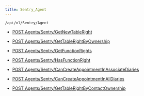 ```yaml
---
title: Sentry_Agent
---
```


```http
/api/v1/Sentry/Agent
```

* [POST Agents/Sentry/GetNewTableRight](v1SentryAgent_GetNewTableRight.md)

* [POST Agents/Sentry/GetTableRightByOwnership](v1SentryAgent_GetTableRightByOwnership.md)

* [POST Agents/Sentry/GetFunctionRights](v1SentryAgent_GetFunctionRights.md)

* [POST Agents/Sentry/HasFunctionRight](v1SentryAgent_HasFunctionRight.md)

* [POST Agents/Sentry/CanCreateAppointmentInAssociateDiaries](v1SentryAgent_CanCreateAppointmentInAssociateDiaries.md)

* [POST Agents/Sentry/CanCreateAppointmentInAllDiaries](v1SentryAgent_CanCreateAppointmentInAllDiaries.md)

* [POST Agents/Sentry/GetTableRightByContactOwnership](v1SentryAgent_GetTableRightByContactOwnership.md)

